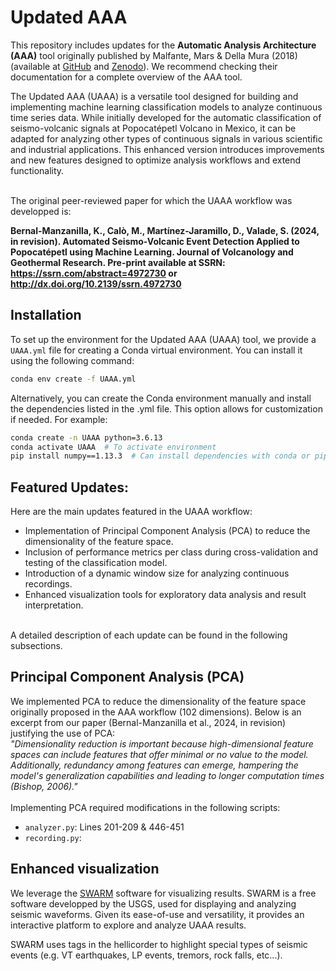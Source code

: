 # Updated AAA 

This repository includes updates for the **Automatic Analysis Architecture (AAA)** tool originally published by Malfante, Mars & Della Mura (2018) (available at [GitHub](https://github.com/malfante/AAA) and [Zenodo](https://zenodo.org/records/1216028)). We recommend checking their documentation for a complete overview of the AAA tool.

The Updated AAA (UAAA) is a versatile tool designed for building and implementing machine learning classification models to analyze continuous time series data. While initially developed for the automatic classification of seismo-volcanic signals at Popocatépetl Volcano in Mexico, it can be adapted for analyzing other types of continuous signals in various scientific and industrial applications. This enhanced version introduces improvements and new features designed to optimize analysis workflows and extend functionality.

<br>
The original peer-reviewed paper for which the UAAA workflow was developped is:

**Bernal-Manzanilla, K., Calò, M., Martínez-Jaramillo, D., Valade, S. (2024, in revision). Automated Seismo-Volcanic Event Detection Applied to Popocatépetl using Machine Learning. Journal of Volcanology and Geothermal Research. Pre-print available at SSRN: https://ssrn.com/abstract=4972730 or http://dx.doi.org/10.2139/ssrn.4972730**

## Installation  

To set up the environment for the Updated AAA (UAAA) tool, we provide a `UAAA.yml` file for creating a Conda virtual environment. You can install it using the following command:  

```bash
conda env create -f UAAA.yml
```

Alternatively, you can create the Conda environment manually and install the dependencies listed in the .yml file. This option allows for customization if needed.
For example:
```bash
conda create -n UAAA python=3.6.13
conda activate UAAA  # To activate environment
pip install numpy==1.13.3  # Can install dependencies with conda or pip
```
## Featured Updates:  
Here are the main updates featured in the UAAA workflow:
- Implementation of Principal Component Analysis (PCA) to reduce the dimensionality of the feature space.  
- Inclusion of performance metrics per class during cross-validation and testing of the classification model.  
- Introduction of a dynamic window size for analyzing continuous recordings.  
- Enhanced visualization tools for exploratory data analysis and result interpretation.
<br>
A detailed description of each update can be found in the following subsections.

## Principal Component Analysis (PCA)
We implemented PCA to reduce the dimensionality of the feature space originally proposed in the AAA workflow (102 dimensions). Below is an excerpt from our paper (Bernal-Manzanilla et al., 2024, in revision) justifying the use of PCA:
<br>
*"Dimensionality reduction is important because high-dimensional feature spaces can include features that offer minimal or no value to the model. Additionally, redundancy among features can emerge, hampering the model's generalization capabilities and leading to longer computation times (Bishop, 2006)."*
<br>
<br>
Implementing PCA required modifications in the following scripts:
- `analyzer.py`: Lines 201-209 & 446-451
- `recording.py`: 



## Enhanced visualization

We leverage the [SWARM](https://volcanoes.usgs.gov/software/swarm/index.shtml) software for visualizing results. SWARM is a free software developped by the USGS, used for displaying and analyzing seismic waveforms. Given its ease-of-use and versatility, it provides an interactive platform to explore and analyze UAAA results.

SWARM uses tags in the hellicorder to highlight special types of seismic events (e.g. VT earthquakes, LP events, tremors, rock falls, etc...).
